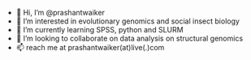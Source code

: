- 👋 Hi, I’m @prashantwaiker
- 👀 I’m interested in evolutionary genomics and social insect biology
- 🌱 I’m currently learning SPSS, python and SLURM
- 💞️ I’m looking to collaborate on data analysis on structural genomics
- 📫 reach me at prashantwaiker(at)live(.)com

<!---
prashantwaiker/prashantwaiker is a ✨ special ✨ repository because its `README.md` (this file) appears on your GitHub profile.
You can click the Preview link to take a look at your changes.
--->

